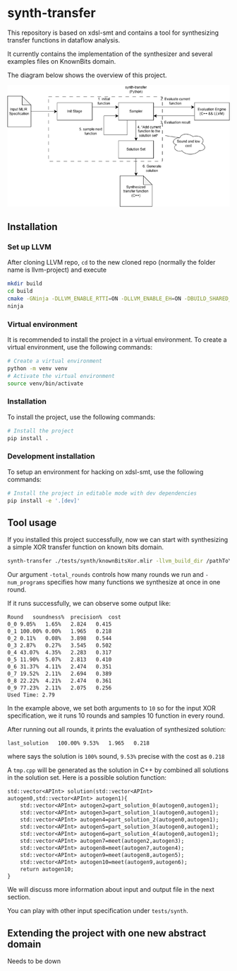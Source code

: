 # synth-transfer

This repository is based on xdsl-smt and contains a tool for synthesizing transfer functions in dataflow analysis.

It currently contains the implementation of the synthesizer and several examples files on KnownBits domain.

The diagram below shows the overview of this project.

![Project Overview](./synth.png)

## Installation

### Set up LLVM

After cloning LLVM repo, `cd` to the new cloned repo (normally the folder name is llvm-project) and execute

```bash
mkdir build
cd build
cmake -GNinja -DLLVM_ENABLE_RTTI=ON -DLLVM_ENABLE_EH=ON -DBUILD_SHARED_LIBS=ON -DCMAKE_BUILD_TYPE=Release -DLLVM_TARGETS_TO_BUILD=X86 -DLLVM_ENABLE_ASSERTIONS=ON -DLLVM_ENABLE_PROJECTS="llvm;clang;mlir" ../llvm
ninja
```


### Virtual environment

It is recommended to install the project in a virtual environment.
To create a virtual environment, use the following commands:

```bash
# Create a virtual environment
python -m venv venv
# Activate the virtual environment
source venv/bin/activate
```

### Installation

To install the project, use the following commands:

```bash
# Install the project
pip install .
```

### Development installation

To setup an environment for hacking on xdsl-smt, use the following commands:

```bash
# Install the project in editable mode with dev dependencies
pip install -e '.[dev]'
```


## Tool usage

If you installed this project successfully, now we can start with synthesizing a simple XOR transfer function
on known bits domain.
```bash
synth-transfer ./tests/synth/knownBitsXor.mlir -llvm_build_dir /pathToYourLLVM/llvm-project/build/ -total_rounds 10  -num_programs 10
```
Our argument `-total_rounds` controls how many rounds we run and `-num_programs` specifies how many functions
we synthesize at once in one round.

If it runs successfully, we can observe some output like:
```text
Round	soundness%	precision%	cost
0_0	9.05%	1.65%	2.824	0.415
0_1	100.00%	0.00%	1.965	0.218
0_2	0.11%	0.08%	3.898	0.544
0_3	2.87%	0.27%	3.545	0.502
0_4	43.07%	4.35%	2.283	0.317
0_5	11.90%	5.07%	2.813	0.410
0_6	31.37%	4.11%	2.474	0.351
0_7	19.52%	2.11%	2.694	0.389
0_8	22.22%	4.21%	2.474	0.361
0_9	77.23%	2.11%	2.075	0.256
Used Time: 2.79
```
In the example above, we set both arguments to `10` so for the input XOR specification, we it runs 10 rounds and
samples 10 function in every round.

After running out all rounds, it prints the evaluation of synthesized solution:
```text
last_solution	100.00%	9.53%	1.965	0.218
```
where says the solution is `100%` sound, `9.53%`  precise with the cost as `0.218`

A `tmp.cpp` will be generated as the solution in C++ by combined all solutions in the solution set.
Here is a possible solution function:
```
std::vector<APInt> solution(std::vector<APInt> autogen0,std::vector<APInt> autogen1){
	std::vector<APInt> autogen2=part_solution_0(autogen0,autogen1);
	std::vector<APInt> autogen3=part_solution_1(autogen0,autogen1);
	std::vector<APInt> autogen4=part_solution_2(autogen0,autogen1);
	std::vector<APInt> autogen5=part_solution_3(autogen0,autogen1);
	std::vector<APInt> autogen6=part_solution_4(autogen0,autogen1);
	std::vector<APInt> autogen7=meet(autogen2,autogen3);
	std::vector<APInt> autogen8=meet(autogen7,autogen4);
	std::vector<APInt> autogen9=meet(autogen8,autogen5);
	std::vector<APInt> autogen10=meet(autogen9,autogen6);
	return autogen10;
}
```
We will discuss more information about input and output file in the next section.

You can play with other input specification under `tests/synth`.

## Extending the project with one new abstract domain
  Needs to be down
